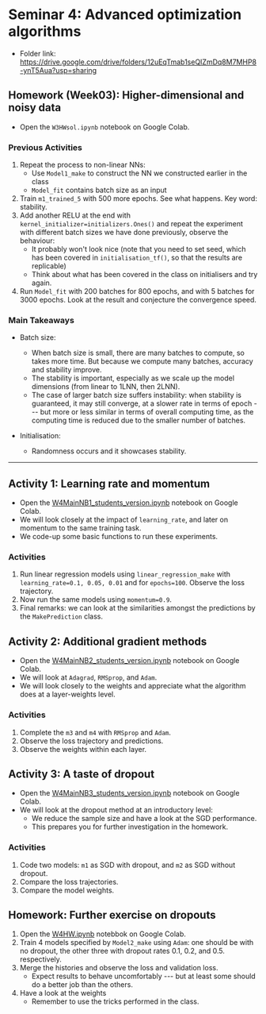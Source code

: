 # Seminar 4: Advanced optimization algorithms

* Folder link: https://drive.google.com/drive/folders/12uEqTmab1seQIZmDq8M7MHP8-ynT5Aua?usp=sharing

## Homework (Week03): Higher-dimensional and noisy data

* Open the `W3HWsol.ipynb` notebook on Google Colab.

### Previous Activities 

1. Repeat the process to non-linear NNs:
	* Use `Model1_make` to construct the NN we constructed earlier in the class
	* `Model_fit` contains batch size as an input
2. Train `m1_trained_5` with 500 more epochs. See what happens. Key word: stability.
3. Add another RELU at the end with `kernel_initializer=initializers.Ones()` and repeat the experiment with different batch sizes we have done previously, observe the behaviour:
	* It probably won't look nice (note that you need to set seed, which has been covered in `initialisation_tf()`, so that the results are replicable)
	* Think about what has been covered in the class on initialisers and try again.
4. Run `Model_fit` with 200 batches for 800 epochs, and with 5 batches for 3000 epochs. Look at the result and conjecture the convergence speed.

### Main Takeaways

* Batch size:
	* When batch size is small, there are many batches to compute, so takes more time. But because we compute many batches, accuracy and stability improve. 
	* The stability is important, especially as we scale up the model dimensions (from linear to 1LNN, then 2LNN).
	* The case of larger batch size suffers instability: when stability is guaranteed, it may still converge, at a slower rate in terms of epoch --- but more or less similar in terms of overall computing time, as the computing time is reduced due to the smaller number of batches.

* Initialisation:
	* Randomness occurs and it showcases stability.

<hr>

## Activity 1: Learning rate and momentum

* Open the [W4MainNB1_students_version.ipynb](https://colab.research.google.com/drive/1Kyi4MZef6xmqjQWNm_-IDrHaCJ9WjHNi#offline=true&sandboxMode=true) notebook on Google Colab.
* We will look closely at the impact of `learning_rate`, and later on momentum to the same training task.
* We code-up some basic functions to run these experiments.

### Activities 

1. Run linear regression models using `linear_regression_make` with `learning_rate=0.1, 0.05, 0.01` and for `epochs=100`. Observe the loss trajectory.
2. Now run the same models using `momentum=0.9`.
3. Final remarks: we can look at the similarities amongst the predictions by the `MakePrediction` class.

## Activity 2: Additional gradient methods

* Open the [W4MainNB2_students_version.ipynb](https://colab.research.google.com/drive/1lXmA0VmStBH9CPbaXwaJD98ie7oFRHTI#offline=true&sandboxMode=true) notebook on Google Colab.
* We will look at `Adagrad`, `RMSprop`, and `Adam`.
* We will look closely to the weights and appreciate what the algorithm does at a layer-weights level.

### Activities 

1. Complete the `m3` and `m4` with `RMSprop` and `Adam`.
2. Observe the loss trajectory and predictions.
3. Observe the weights within each layer.

## Activity 3: A taste of dropout

* Open the [W4MainNB3_students_version.ipynb](https://colab.research.google.com/drive/1ibHRCi5QuNPcV7yscY0sjlmbzDTgk7W0#offline=true&sandboxMode=true) notebook on Google Colab. 
* We will look at the dropout method at an introductory level: 
	* We reduce the sample size and have a look at the SGD performance.
	* This prepares you for further investigation in the homework.

### Activities 

1. Code two models: `m1` as SGD with dropout, and `m2` as SGD without dropout. 
2. Compare the loss trajectories.
3. Compare the model weights.

## Homework: Further exercise on dropouts

1. Open the [W4HW.ipynb](https://colab.research.google.com/drive/1hnsrB7lAfDPurfYzQPagYewj0-6TT4cx#offline=true&sandboxMode=true) notebbok on Google Colab.
2. Train 4 models specified by `Model2_make` using `Adam`: one should be with no dropout, the other three with dropout rates 0.1, 0.2, and 0.5. respectively.
3. Merge the histories and observe the loss and validation loss.
	* Expect results to behave uncomfortably --- but at least some should do a better job than the others.
4. Have a look at the weights
	* Remember to use the tricks performed in the class.


